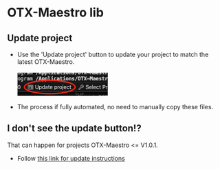 # OTX-Maestro lib

## Update project
- Use the 'Update project' button to update your project to match the latest OTX-Maestro.<br><br>
 ![](https://raw.githubusercontent.com/onethinx/Readme_assets/main/OTX-Maestro-update-project.png)

- The process if fully automated, no need to manually copy these files.

## I don't see the update button!?
That can happen for projects OTX-Maestro <= V1.0.1.
 - Follow [this link for update instructions](https://github.com/onethinx/Maestro-lib/tree/main/update)
